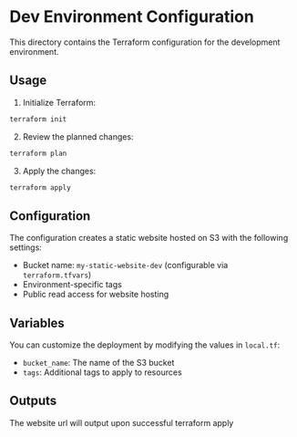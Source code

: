 # Dev Environment Configuration

This directory contains the Terraform configuration for the development environment.

## Usage

1. Initialize Terraform:
```bash
terraform init
```

2. Review the planned changes:
```bash
terraform plan
```

3. Apply the changes:
```bash
terraform apply
```

## Configuration

The configuration creates a static website hosted on S3 with the following settings:
- Bucket name: `my-static-website-dev` (configurable via `terraform.tfvars`)
- Environment-specific tags
- Public read access for website hosting

## Variables

You can customize the deployment by modifying the values in `local.tf`:

- `bucket_name`: The name of the S3 bucket
- `tags`: Additional tags to apply to resources

## Outputs

The website url will output upon successful terraform apply